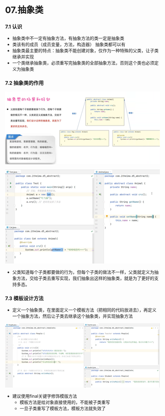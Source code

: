 # 07.抽象类

### 7.1 认识

- 抽象类中不一定有抽象方法，有抽象方法的类一定是抽象类
- 类该有的成员（成员变量，方法，构造器） 抽象类都可以有
- 抽象类最主要的特点：抽象类不能创建对象，仅作为一种特殊的父类，让子类继承并实现
- 一个类继承抽象类，必须重写完抽象类的全部抽象方法，否则这个类也必须定义为抽象类

### 7.2 抽象类的作用

![alt text](image-37.png)

![alt text](image-36.png)

- 父类知道每个子类都要做的行为，但每个子类的做法不一样，父类就定义为抽象方法，交给子类去重写实现，我们抽象出这样的抽象类，就是为了更好的支持多态。

### 7.3 模板设计方法

- 定义一个抽象类，在里面定义一个模板方法（把相同的代码放进去），再定义一个抽象方法，然后让子类去继承这个抽象类，并实现抽象方法

![alt text](image-38.png)

- 建议使用final关键字修饰模版方法
    - 模板方法是给对象直接使用的，不能被子类重写
    - 一旦子类重写了模板方法，模板方法就失效了